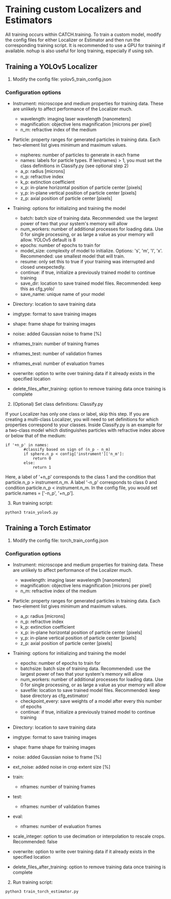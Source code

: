 # Training custom Localizers and Estimators

All training occurs within CATCH.training. To train a custom model, modify the config files for either Localizer or Estimator and then run the corresponding training script. It is recommended to use a GPU for training if available. nohup is also useful for long training, especially if using ssh.

## Training a YOLOv5 Localizer

1. Modify the config file: yolov5_train_config.json

### Configuration options

* Instrument: microscope and medium properties for training data. These are unlikely to affect performance of the Localizer much.
  - wavelength: imaging laser wavelength [nanometers]
  - magnification: objective lens magnification [microns per pixel]
  - n_m: refractive index of the medium

* Particle: property ranges for generated particles in training data. Each two-element list gives minimum and maximum values.
  - nspheres: number of particles to generate in each frame
  - names: labels for particle types. If len(names) > 1, you must set the class definitions in Classify.py (see optional step 2)
  - a_p: radius [microns]
  - n_p: refractive index
  - k_p: extinction coefficient
  - x_p: in-plane horizontal position of particle center [pixels]
  - y_p: in-plane vertical position of particle center [pixels]
  - z_p: axial position of particle center [pixels]

* Training: options for initializing and training the model
  - batch: batch size of training data. Recommended: use the largest power of two that your system's memory will allow
  - num_workers: number of additional processes for loading data. Use 0 for single processing, or as large a value as your memory will allow. YOLOv5 default is 8
  - epochs: number of epochs to train for
  - model_size: complexity of model to initialize. Options: 's', 'm', 'l', 'x'. Recommended: use smallest model that will train.
  - resume: only set this to true if your training was interrupted and closed unexpectedly.
  - continue: if true, initialize a previously trained model to continue training
  - save_dir: location to save trained model files. Recommended: keep this as cfg_yolo/
  - save_name: unique name of your model

* Directory: location to save training data
* imgtype: format to save training images
* shape: frame shape for training images
* noise: added Gaussian noise to frame [%]
* nframes_train: number of training frames
* nframes_test: number of validation frames
* nframes_eval: number of evaluation frames
* overwrite: option to write over training data if it already exists in the specified location
* delete_files_after_training: option to remove training data once training is complete


2. (Optional) Set class definitions: Classify.py

If your Localizer has only one class or label, skip this step.
If you are creating a multi-class Localizer, you will need to set definitions for which properties correspond to your classes.
Inside Classify.py is an example for a two-class model which distinguishes particles with refractive index above or below that of the medium:

```
if '+n_p' in names:
        #classify based on sign of (n_p - n_m)
        if sphere.n_p < config['instrument']['n_m']:
            return 0
        else:
            return 1
```

Here, a label of '+n_p' corresponds to the class 1 and the condition that particle.n_p > instrument.n_m. A label '-n_p' corresponds to class 0 and condition particle.n_p < instrument.n_m. In the config file, you would set particle.names = ['-n_p', '+n_p'].

3. Run training script:

```
python3 train_yolov5.py
```


## Training a Torch Estimator

1. Modify the config file: torch_train_config.json

### Configuration options

* Instrument: microscope and medium properties for training data. These are unlikely to affect performance of the Localizer much.
  - wavelength: imaging laser wavelength [nanometers]
  - magnification: objective lens magnification [microns per pixel]
  - n_m: refractive index of the medium

* Particle: property ranges for generated particles in training data. Each two-element list gives minimum and maximum values.
  - a_p: radius [microns]
  - n_p: refractive index
  - k_p: extinction coefficient
  - x_p: in-plane horizontal position of particle center [pixels]
  - y_p: in-plane vertical position of particle center [pixels]
  - z_p: axial position of particle center [pixels]


* Training: options for initializing and training the model
  - epochs: number of epochs to train for
  - batchsize: batch size of training data. Recommended: use the largest power of two that your system's memory will allow
  - num_workers: number of additional processes for loading data. Use 0 for single processing, or as large a value as your memory will allow 
  - savefile: location to save trained model files. Recommended: keep base directory as cfg_estimator/
  - checkpoint_every: save weights of a model after every this number of epochs
  - continue: if true, initialize a previously trained model to continue training

* Directory: location to save training data
* imgtype: format to save training images
* shape: frame shape for training images
* noise: added Gaussian noise to frame [%]
* ext_noise: added noise in crop extent size [%]
* train: 
  - nframes: number of training frames
* test: 
  - nframes: number of validation frames
* eval: 
  - nframes: number of evaluation frames
* scale_integer: option to use decimation or interpolation to rescale crops. Recommended: false
* overwrite: option to write over training data if it already exists in the specified location
* delete_files_after_training: option to remove training data once training is complete

2. Run training script:

```
python3 train_torch_estimator.py
```

